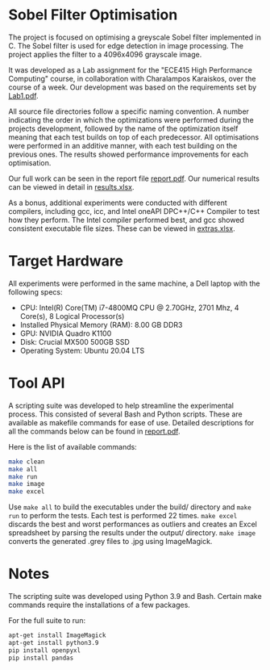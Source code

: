# Sobel Filter Optimisation

The project is focused on optimising a greyscale Sobel filter implemented in C. The Sobel filter is used for edge detection in image processing. ​The project applies the filter to a 4096x4096 grayscale image.

It was developed as a Lab assignment for the "ECE415 High Performance Computing" course, in collaboration with Charalampos Karaiskos, over the course of a week. Our development was based on the requirements set by [Lab1.pdf](https://github.com/kyspyridon/Sobel_filter_optimisation/blob/main/Lab1.pdf).

All source file directories follow a specific naming convention. A number indicating the order in which the optimizations were performed during the projects development, followed by the name of the optimization itself meaning that each test builds on top of each predecessor. All optimisations were performed in an additive manner, with each test building on the previous ones.​ The results showed performance improvements for each optimisation. ​

Our full work can be seen in the report file [report.pdf](https://github.com/kyspyridon/Sobel_filter_optimisation/blob/main/report.pdf). Our numerical results can be viewed in detail in [results.xlsx](https://github.com/kyspyridon/Sobel_filter_optimisation/blob/main/results.xlsx).

As a bonus, additional experiments were conducted with different compilers, including gcc, icc, and Intel oneAPI DPC++/C++ Compiler to test how they perform. The Intel compiler performed best, and gcc showed consistent executable file sizes. These can be viewed in [extras.xlsx](https://github.com/kyspyridon/Sobel_filter_optimisation/blob/main/extras.xlsx).

# Target Hardware
All experiments were performed in the same machine, a Dell laptop with the following specs:
- CPU: Intel(R) Core(TM) i7-4800MQ CPU @ 2.70GHz, 2701 Mhz, 4 Core(s), 8 Logical Processor(s)
- Installed Physical Memory (RAM): 8.00 GB DDR3
- GPU: NVIDIA Quadro K1100
- Disk: Crucial MX500 500GB SSD
- Operating System: Ubuntu 20.04 LTS

# Tool API
A scripting suite was developed to help streamline the experimental process. This consisted of several Bash and Python scripts. These are available as makefile commands for ease of use. Detailed descriptions for all the commands below can be found in [report.pdf](https://github.com/kyspyridon/Sobel_filter_optimisation/blob/main/report.pdf).

Here is the list of available commands:
```sh
make clean
make all
make run
make image
make excel
```
Use ```make all``` to build the executables under the build/ directory and ```make run``` to perform the tests. Each test is performed 22 times. ```make excel``` discards the best and worst performances as outliers and creates an Excel spreadsheet by parsing the results under the output/ directory. ```make image``` converts the generated .grey files to .jpg using ImageMagick.

# Notes
The scripting suite was developed using Python 3.9 and Bash. Certain make commands require the installations of a few packages.

For the full suite to run:
```sh
apt-get install ImageMagick
apt-get install python3.9
pip install openpyxl
pip install pandas
